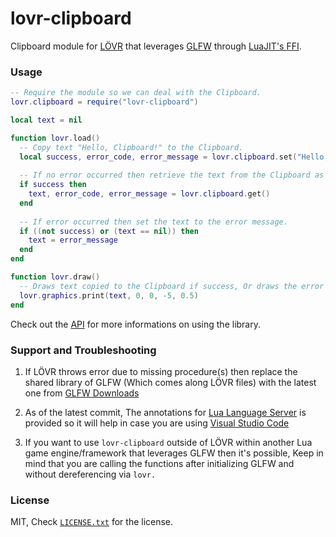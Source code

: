# lovr-clipboard

Clipboard module for [LÖVR](https://lovr.org) that leverages [GLFW](https://glfw.org) through [LuaJIT's FFI](https://luajit.org/ext_ffi.html).

### Usage

```lua
-- Require the module so we can deal with the Clipboard.
lovr.clipboard = require("lovr-clipboard")

local text = nil

function lovr.load()  
  -- Copy text "Hello, Clipboard!" to the Clipboard.
  local success, error_code, error_message = lovr.clipboard.set("Hello, Clipboard!")
  
  -- If no error occurred then retrieve the text from the Clipboard as string.
  if success then
    text, error_code, error_message = lovr.clipboard.get()
  end
  
  -- If error occurred then set the text to the error message.
  if ((not success) or (text == nil)) then
    text = error_message
  end
end

function lovr.draw()
  -- Draws text copied to the Clipboard if success, Or draws the error message if error has occurred.
  lovr.graphics.print(text, 0, 0, -5, 0.5)
end
```

Check out the [API](https://github.com/Rabios/lovr-clipboard/blob/master/API.md) for more informations on using the library.

### Support and Troubleshooting

1. If LÖVR throws error due to missing procedure(s) then replace the shared library of GLFW (Which comes along LÖVR files) with the latest one from [GLFW Downloads](https://www.glfw.org/download.html)

2. As of the latest commit, The annotations for [Lua Language Server](https://github.com/sumneko/lua-language-server) is provided so it will help in case you are using [Visual Studio Code](https://code.visualstudio.com)

3. If you want to use `lovr-clipboard` outside of LÖVR within another Lua game engine/framework that leverages GLFW then it's possible, Keep in mind that you are calling the functions after initializing GLFW and without dereferencing via `lovr.`

### License

MIT, Check [`LICENSE.txt`](https://github.com/Rabios/lovr-clipboard/blob/master/LICENSE.txt) for the license.
